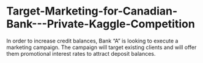 # Target-Marketing-for-Canadian-Bank---Private-Kaggle-Competition
In order to increase credit balances, Bank “A” is looking to execute a marketing campaign. The campaign will target existing clients and will offer them promotional interest rates to attract deposit balances.
